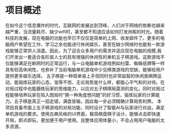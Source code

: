 # 项目概述
  在如今这个信息爆炸的时代，互联网的发展达到顶峰，人们对于网络的依赖也越来越严重，当流量耗尽、缺少wifi时，甚至都不知道应该如何打发闲暇的时光。随着科技的发展，现在电脑的功能也早已不仅仅是简单的上网、收发邮件了。更多的电脑用户希望在工作、学习之余也能进行休闲娱乐，甚至在缺少网络时也能有一款游戏能够正常供人消遣。因此，为了迎合众多用户的需求并适应现在电脑的规模,我们开发出一套适合各阶层人士的具有很强的休闲性的单机五子棋游戏。这款游戏不仅能够满足在断网时的正常运行，与一众电脑单机游戏例如扫雷、蜘蛛纸牌等一样具有较高休闲性，也弥补了当前电脑单机游戏中少见棋类游戏的空缺，能够给用户提供更多娱乐选择。
  五子棋是一种简单易上手但同时也非常益智的休闲类棋牌运动，能锻炼玩家的心态，宠辱不惊、无论局势是什么样，都能心平气和的对待。在对局过程中也能磨练玩家的思维能力，以应对五子棋棋局莫测的变化。同时对局过程能够培养玩家在陷入困局时“换一种角度想问题”的好习惯，锻炼玩家的计算能力。五子棋是真正一招走错，满盘皆输，因此每一步必须精确计算局势利弊。
  本项目具备市面上五子棋游戏的对局功能，同时设计了智能AI与玩家进行对战，满足单机游戏的要求。使用古典风格的UI界面，极简棋盘棋子设计，能够点击即快速开局，即点即玩，更加便于用户使用。且整体应用体量小，不会占用用户电脑的太多资源。
